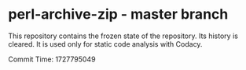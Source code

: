 # perl-archive-zip - master branch

This repository contains the frozen state of the repository.
Its history is cleared. It is used only for static code
analysis with Codacy.

Commit Time: 1727795049